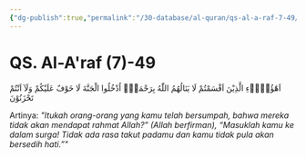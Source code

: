 ```yaml
---
{"dg-publish":true,"permalink":"/30-database/al-quran/qs-al-a-raf-7-49/"}
---
```



# QS. Al-A'raf (7)-49
اَهٰٓؤُلَاۤءِ الَّذِيْنَ اَقْسَمْتُمْ لَا يَنَالُهُمُ اللّٰهُ بِرَحْمَةٍۗ  اُدْخُلُوا الْجَنَّةَ لَا خَوْفٌ عَلَيْكُمْ وَلَآ اَنْتُمْ تَحْزَنُوْنَ 

Artinya: *"Itukah orang-orang yang kamu telah bersumpah, bahwa mereka tidak akan mendapat rahmat Allah?” (Allah berfirman), “Masuklah kamu ke dalam surga! Tidak ada rasa takut padamu dan kamu tidak pula akan bersedih hati.”"*
